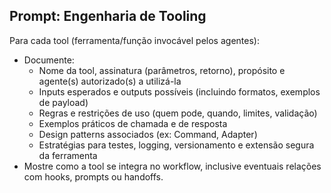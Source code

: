 ## Prompt: Engenharia de Tooling

Para cada tool (ferramenta/função invocável pelos agentes):

- Documente:
    - Nome da tool, assinatura (parâmetros, retorno), propósito e agente(s) autorizado(s) a utilizá-la
    - Inputs esperados e outputs possíveis (incluindo formatos, exemplos de payload)
    - Regras e restrições de uso (quem pode, quando, limites, validação)
    - Exemplos práticos de chamada e de resposta
    - Design patterns associados (ex: Command, Adapter)
    - Estratégias para testes, logging, versionamento e extensão segura da ferramenta
- Mostre como a tool se integra no workflow, inclusive eventuais relações com hooks, prompts ou handoffs.
